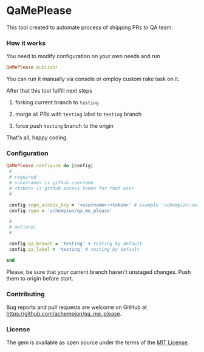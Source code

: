 # QaMePlease

This tool created to automate process of shipping PRs to QA team.

### How it works

You need to modify configuration on your own needs and run

```ruby
QaMePlease.publish!
```

You can run it manually via console or employ custom rake task on it.


After that this tool fulfill next steps

1) forking current branch to `testing`

2) merge all PRs with `testing` label to `testing` branch

3) force push `testing` branch to the origin

That's all, happy coding.

### Configuration

```ruby
QaMePlease.configure do |config|
 #
 # required
 # <username> is github username
 # <token> is github access token for that user
 #

 config.repo_access_key = '<username>:<token>' # example 'achempion:secret'
 config.repo = 'achempion/qa_me_please'

 #
 # optional
 #

 config.qa_branch = 'testing' # testing by default
 config.qa_label = 'testing' # testing by default

end
```

Please, be sure that your current branch haven't unstaged changes.
Push them to origin before start.

### Contributing

Bug reports and pull requests are welcome on GitHub at https://github.com/achempion/qa_me_please.


### License

The gem is available as open source under the terms of the [MIT License](http://opensource.org/licenses/MIT).

